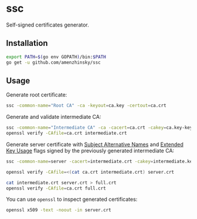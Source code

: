 # ssc

Self-signed certificates generator.

## Installation

```bash
export PATH=$(go env GOPATH)/bin:$PATH
go get -u github.com/amenzhinsky/ssc
```

## Usage

Generate root certificate:

```bash
ssc -common-name="Root CA" -ca -keyout=ca.key -certout=ca.crt
```

Generate and validate intermediate CA:

```bash
ssc -common-name="Intermediate CA" -ca -cacert=ca.crt -cakey=ca.key-keyout=intermediate.key -certout=intermediate.crt
openssl verify -CAfile=ca.crt intermediate.crt
```

Generate server certificate with [Subject Alternative Names](https://tools.ietf.org/html/rfc5280#section-4.2.1.6) and [Extended Key Usage](https://tools.ietf.org/html/rfc5280#section-4.2.1.12) flags signed by the previously generated intermediate CA:

```bash
ssc -common-name=server -cacert=intermediate.crt -cakey=intermediate.key -san-dns=example.com -eku-server -certout=server.crt -keyout=server.key

openssl verify -CAfile=<(cat ca.crt intermediate.crt) server.crt

cat intermediate.crt server.crt > full.crt
openssl verify -CAfile=ca.crt full.crt 
```

You can use `openssl` to inspect generated certificates:

```bash
openssl x509 -text -noout -in server.crt
```
